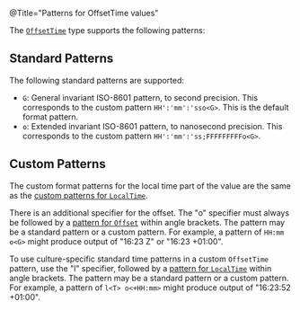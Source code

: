 @Title="Patterns for OffsetTime values"

The [`OffsetTime`](noda-type://NodaTime.OffsetTime) type supports the following patterns:

Standard Patterns
-----------------

The following standard patterns are supported:

- `G`: General invariant ISO-8601 pattern, to second precision. This corresponds to the custom pattern `HH':'mm':'sso<G>`. This is the default format pattern.
- `o`: Extended invariant ISO-8601 pattern, to nanosecond precision. This corresponds to the custom pattern `HH':'mm':'ss;FFFFFFFFFo<G>`.

Custom Patterns
---------------

The custom format patterns for the local time part of the value are the same as the [custom patterns for `LocalTime`](localtime-patterns).

There is an additional specifier for the offset.
The "o" specifier must always be followed by a [pattern for `Offset`](offset-patterns) within angle brackets. The pattern may be a standard pattern or a custom pattern. For example, a pattern of `HH:mm o<G>` might produce output of "16:23 Z" or "16:23 +01:00".

To use culture-specific standard time patterns in a custom `OffsetTime` pattern, use the "l" specifier, followed by a [pattern for `LocalTime`](localtime-patterns) within angle brackets. The pattern may be a standard pattern or a custom pattern. For example, a pattern of `l<T> o<+HH:mm>` might produce output of "16:23:52 +01:00".
